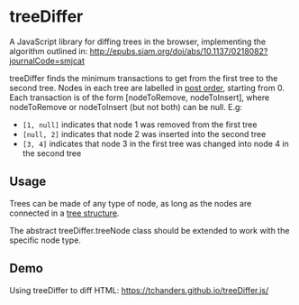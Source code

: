 # treeDiffer

A JavaScript library for diffing trees in the browser, implementing the algorithm outlined in: http://epubs.siam.org/doi/abs/10.1137/0218082?journalCode=smjcat

treeDiffer finds the minimum transactions to get from the first tree to the second tree. Nodes in each tree are labelled in [post order](https://en.wikipedia.org/wiki/Tree_traversal), starting from 0. Each transaction is of the form [nodeToRemove, nodeToInsert], where nodeToRemove or nodeToInsert (but not both) can be null. E.g:
* `[1, null]` indicates that node 1 was removed from the first tree
* `[null, 2]` indicates that node 2 was inserted into the second tree
* `[3, 4]` indicates that node 3 in the first tree was changed into node 4 in the second tree

## Usage

Trees can be made of any type of node, as long as the nodes are connected in a [tree structure](https://en.wikipedia.org/wiki/Tree_%28data_structure%29).

The abstract treeDiffer.treeNode class should be extended to work with the specific node type.

## Demo

Using treeDiffer to diff HTML: https://tchanders.github.io/treeDiffer.js/
